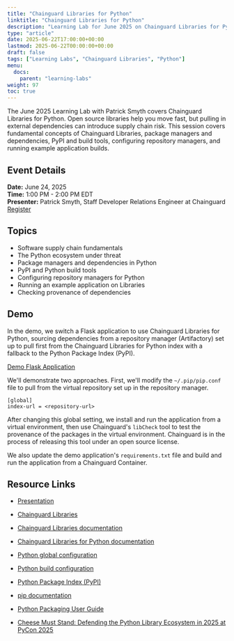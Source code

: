 ```yaml
---
title: "Chainguard Libraries for Python"
linktitle: "Chainguard Libraries for Python"
description: "Learning Lab for June 2025 on Chainguard Libraries for Python and Supply Chain Security"
type: "article"
date: 2025-06-22T17:00:00+00:00
lastmod: 2025-06-22T00:00:00+00:00
draft: false
tags: ["Learning Labs", "Chainguard Libraries", "Python"]
menu:
  docs:
    parent: "learning-labs"
weight: 97
toc: true
---
```


The June 2025 Learning Lab with Patrick Smyth covers Chainguard Libraries for
Python. Open source libraries help you move fast, but pulling in external
dependencies can introduce supply chain risk. This session covers fundamental
concepts of Chainguard Libraries, package managers and dependencies, PyPI and
build tools, configuring repository managers, and running example application builds.

## Event Details

**Date:** June 24, 2025  
**Time:** 1:00 PM - 2:00 PM EDT  
**Presenter:** Patrick Smyth, Staff Developer Relations Engineer at Chainguard  
[Register](https://events.chainguard.dev/0bcb08ad-2ba1-447b-b87e-703f04d7ef11/)

## Topics

- Software supply chain fundamentals
- The Python ecosystem under threat
- Package managers and dependencies in Python
- PyPI and Python build tools
- Configuring repository managers for Python
- Running an example application on Libraries
- Checking provenance of dependencies

## Demo

In the demo, we switch a Flask application to use Chainguard Libraries for Python, sourcing dependencies from a repository manager (Artifactory) set up to pull first from the Chainguard Libraries for Python index with a fallback to the Python Package Index (PyPI).

[Demo Flask Application](https://github.com/chainguard-dev/cg-images-python-migration/tree/libraries-demo)

We'll demonstrate two approaches. First, we'll modify the `~/.pip/pip.conf` file to pull from the virtual repository set up in the repository manager. 

```
[global]
index-url = <repository-url>
```

After changing this global setting, we install and run the application from a virtual environment, then use Chainguard's `libCheck` tool to test the provenance of the packages in the virtual environment. Chainguard is in the process of releasing this tool under an open source license.

We also update the demo application's `requirements.txt` file and build and run the application from a Chainguard Container.

## Resource Links

- [Presentation](https://docs.google.com/presentation/d/158_oK3J4h1hCVhw0TLOj5vneT20FqDGx7WFNBcAX8mw/edit?slide=id.g369255d2a29_0_0#slide=id.g369255d2a29_0_0)

- [Chainguard Libraries](https://www.chainguard.dev/libraries)
- [Chainguard Libraries documentation](/chainguard/libraries/overview/)
- [Chainguard Libraries for Python documentation](/chainguard/libraries/python/overview/)
- [Python global configuration](/chainguard/libraries/python/global-configuration/)
- [Python build configuration](/chainguard/libraries/python/build-configuration/)
- [Python Package Index (PyPI)](https://pypi.org/)
- [pip documentation](https://pip.pypa.io/)
- [Python Packaging User Guide](https://packaging.python.org/)
- [Cheese Must Stand: Defending the Python Library Ecosystem in 2025 at PyCon 2025](https://www.youtube.com/watch?v=5cdC5pVkCvU)
